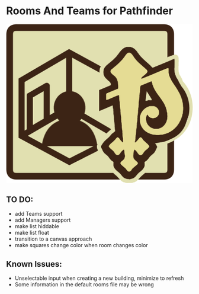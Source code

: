 # Rooms And Teams for Pathfinder

![Rooms and Teams](/assets/U6Vt15L.png)


TO DO:
-
- add Teams support
- add Managers support
- make list hiddable
- make list float
- transition to a canvas approach
- make squares change color when room changes color


Known Issues:
- 
- Unselectable input when creating a new building, minimize to refresh
- Some information in the default rooms file may be wrong 